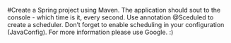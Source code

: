 #Create a Spring project using Maven. The application should sout to the console -  which time is it, every second. Use annotation @Sceduled to create a scheduler. Don’t forget to enable scheduling in your configuration (JavaConfig). For more information please use Google. :)

